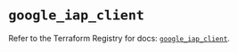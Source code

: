 # `google_iap_client`

Refer to the Terraform Registry for docs: [`google_iap_client`](https://registry.terraform.io/providers/hashicorp/google/6.48.0/docs/resources/iap_client).
